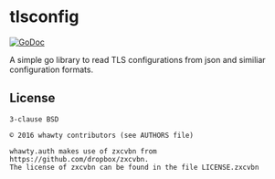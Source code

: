 # tlsconfig

[![GoDoc](https://godoc.org/github.com/spreadsapce/tlsconfig?status.svg)](https://godoc.org/github.com/spreadspace/tlsconfig)


A simple go library to read TLS configurations from json and similiar configuration formats.


## License

    3-clause BSD

    © 2016 whawty contributors (see AUTHORS file)

    whawty.auth makes use of zxcvbn from https://github.com/dropbox/zxcvbn.
    The license of zxcvbn can be found in the file LICENSE.zxcvbn
